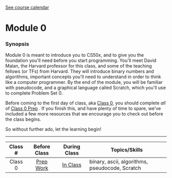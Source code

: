 [See course calendar](../)

# Module 0

### Synopsis
Module 0 is meant to introduce you to CS50x, and to give you the foundation you'll need before you start programming. You'll meet David Malan, the Harvard professor for this class, and some of the teaching fellows (or TFs) from Harvard. They will introduce binary numbers and algorithms, important concepts you'll need to understand in order to think like a computer programmer. By the end of the module, you will be familiar with pseudocode, and a graphical language called Scratch, which you'll use to complete Problem Set 0. 

Before coming to the first day of class, aka [Class 0](./class0), you should complete *all* of [Class 0 Prep](./class0-prep) . If you finish this, and have plenty of time to spare, we've included a few more resources that we encourage you to check out before the class begins.

So without further ado, let the learning begin!

***

Class # | Before Class | During Class | Topics/Skills
:--------:|:------------:|:------------:|-----------------------|
Class 0 | [Prep Work](./materials/class0-prep) | [In Class](./materials/class0) | binary, ascii, algorithms, pseudocode, Scratch


